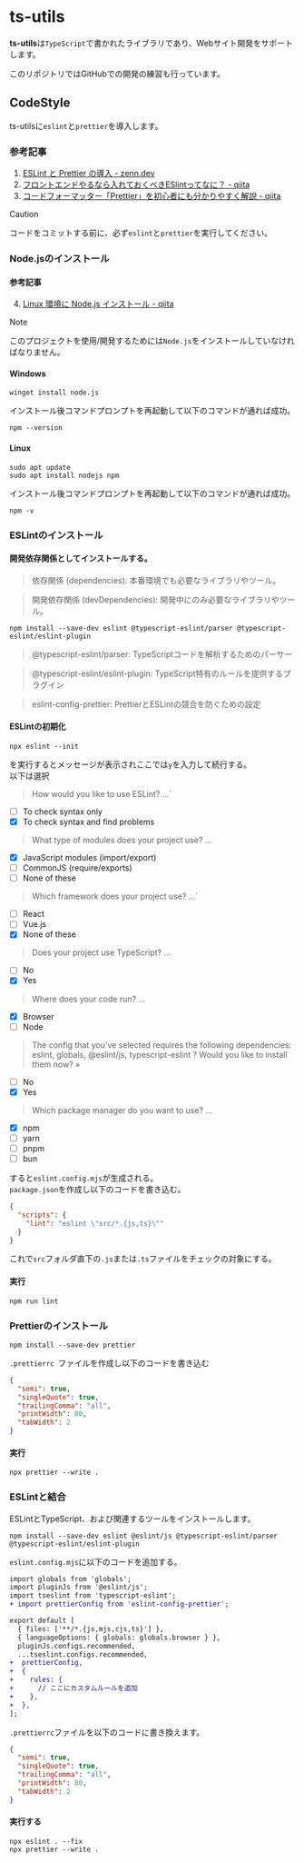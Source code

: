 # ts-utils

**ts-utils**は`TypeScript`で書かれたライブラリであり、Webサイト開発をサポートします。

このリポジトリではGitHubでの開発の練習も行っています。

## CodeStyle

ts-utilsに`eslint`と`prettier`を導入します。

### 参考記事

1. [ESLint と Prettier の導入 - zenn.dev](https://zenn.dev/takaya39/articles/0a8a9fae99001f)
2. [フロントエンドやるなら入れておくべきESlintってなに？ - qiita](https://qiita.com/mzmz__02/items/63f2624e00c02be2f942)
3. [コードフォーマッター「Prettier」を初心者にも分かりやすく解説 - qiita](https://qiita.com/Junpei_Takagi/items/3983cc735e71ea3917fd)


> [!CAUTION]
> コードをコミットする前に、必ず`eslint`と`prettier`を実行してください。


### Node.jsのインストール

#### 参考記事

4. [Linux 環境に Node.js インストール - qiita](https://qiita.com/nanbuwks/items/ed8adb2d4324c939a349)

> [!NOTE]
> このプロジェクトを使用/開発するためには`Node.js`をインストールしていなければなりません。

#### Windows

```
winget install node.js
```

インストール後コマンドプロンプトを再起動して以下のコマンドが通れば成功。

```
npm --version
```

#### Linux

```
sudo apt update
sudo apt install nodejs npm
```

インストール後コマンドプロンプトを再起動して以下のコマンドが通れば成功。

```
npm -v
```

### ESLintのインストール

#### 開発依存関係としてインストールする。

> 依存関係 (dependencies): 本番環境でも必要なライブラリやツール。

> 開発依存関係 (devDependencies): 開発中にのみ必要なライブラリやツール。

```
npm install --save-dev eslint @typescript-eslint/parser @typescript-eslint/eslint-plugin
```

> @typescript-eslint/parser: TypeScriptコードを解析するためのパーサー

> @typescript-eslint/eslint-plugin: TypeScript特有のルールを提供するプラグイン

> eslint-config-prettier: PrettierとESLintの競合を防ぐための設定

#### ESLintの初期化

```
npx eslint --init
```

を実行するとメッセージが表示されここでは`y`を入力して続行する。  
以下は選択

> How would you like to use ESLint? ...`

- [ ] To check syntax only
- [x] To check syntax and find problems

> What type of modules does your project use? ...

- [x] JavaScript modules (import/export)
- [ ] CommonJS (require/exports)
- [ ] None of these

> Which framework does your project use? ...`

- [ ] React
- [ ] Vue.js
- [x] None of these

> Does your project use TypeScript? ...

- [ ] No
- [x] Yes

> Where does your code run? ...

- [x] Browser
- [ ] Node

> The config that you've selected requires the following dependencies:
> eslint, globals, @eslint/js, typescript-eslint
> ? Would you like to install them now? »

- [ ] No
- [x] Yes

> Which package manager do you want to use? ...

- [x] npm
- [ ] yarn
- [ ] pnpm
- [ ] bun

すると`eslint.config.mjs`が生成される。  
`package.json`を作成し以下のコードを書き込む。

```json
{
  "scripts": {
    "lint": "eslint \"src/*.{js,ts}\""
  }
}
```

これで`src`フォルダ直下の`.js`または`.ts`ファイルをチェックの対象にする。

#### 実行
```
npm run lint
```

### Prettierのインストール
```
npm install --save-dev prettier
```
`.prettierrc `ファイルを作成し以下のコードを書き込む
```json
{
  "semi": true,
  "singleQuote": true,
  "trailingComma": "all",
  "printWidth": 80,
  "tabWidth": 2
}
```
#### 実行
```
npx prettier --write .
```
### ESLintと結合
ESLintとTypeScript、および関連するツールをインストールします。
```
npm install --save-dev eslint @eslint/js @typescript-eslint/parser @typescript-eslint/eslint-plugin
```
`eslint.config.mjs`に以下のコードを追加する。
```diff javascript
import globals from 'globals';
import pluginJs from '@eslint/js';
import tseslint from 'typescript-eslint';
+ import prettierConfig from 'eslint-config-prettier';

export default [
  { files: ['**/*.{js,mjs,cjs,ts}'] },
  { languageOptions: { globals: globals.browser } },
  pluginJs.configs.recommended,
  ...tseslint.configs.recommended,
+  prettierConfig,
+  {
+    rules: {
+      // ここにカスタムルールを追加
+    },
+  },
];
```
`.prettierrc`ファイルを以下のコードに書き換えます。
```json
{
  "semi": true,
  "singleQuote": true,
  "trailingComma": "all",
  "printWidth": 80,
  "tabWidth": 2
}
```
#### 実行する
```
npx eslint . --fix
npx prettier --write .
```
